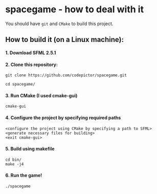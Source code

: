 # spacegame - how to deal with it
You should have ```git``` and ```CMake``` to build this project.

## How to build it (on a Linux machine):

#### 1. Download SFML 2.5.1

#### 2. Clone this repository:
```
git clone https://github.com/codepictor/spacegame.git
```

```
cd spacegame/
```

#### 3. Run CMake (I used cmake-gui)
```
cmake-gui
```

#### 4. Configure the project by specifying required paths
```
<configure the project using CMake by specifying a path to SFML>
<generate necessary files for building>
<exit cmake-gui>
```

#### 5. Build using makefile
```
cd bin/
make -j4
```

#### 6. Run the game!
```
./spacegame
```
